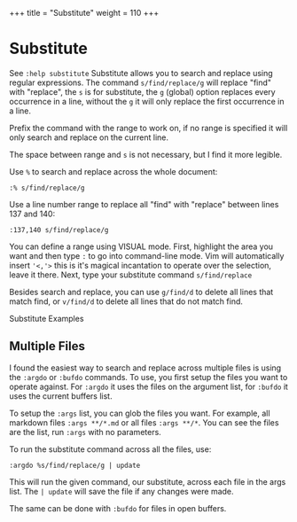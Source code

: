 +++
title = "Substitute"
weight = 110
+++

# Substitute

See `:help substitute` Substitute allows you to search and replace using regular expressions. The command `s/find/replace/g` will replace "find" with "replace", the `s` is for substitute, the `g` (global) option replaces every occurrence in a line, without the `g` it will only replace the first occurrence in a line.

Prefix the command with the range to work on, if no range is specified it will only search and replace on the current line.

The space between range and `s` is not necessary, but I find it more legible.

Use `%` to search and replace across the whole document:

`:% s/find/replace/g`

Use a line number range to replace all "find" with "replace" between lines 137 and 140:

`:137,140 s/find/replace/g`

You can define a range using VISUAL mode. First, highlight the area you want and then type `:` to go into command-line mode. Vim will automatically insert `'<,'>` this is it's magical incantation to operate over the selection, leave it there. Next, type your substitute command `s/find/replace`

Besides search and replace, you can use `g/find/d` to delete all lines that match find, or `v/find/d` to delete all lines that do not match find.

Substitute Examples

## Multiple Files

I found the easiest way to search and replace across multiple files is using the `:argdo` or `:bufdo` commands. To use, you first setup the files you want to operate against. For `:argdo` it uses the files on the argument list, for `:bufdo` it uses the current buffers list.

To setup the `:args` list, you can glob the files you want. For example, all markdown files `:args **/*.md` or all files `:args **/*`. You can see the files are the list, run `:args` with no parameters.

To run the substitute command across all the files, use:

```vim
:argdo %s/find/replace/g | update
```

This will run the given command, our substitute, across each file in the args list. The `| update` will save the file if any changes were made.

The same can be done with `:bufdo` for files in open buffers.
